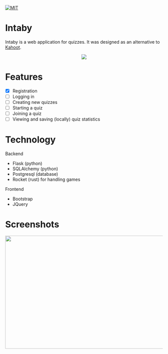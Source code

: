 [![MIT](https://img.shields.io/badge/License-MIT-red.svg)](./LICENSE.md)

# Intaby

Intaby is a web application for quizzes. It was designed as an alternative to [Kahoot](https://kahoot.it). 

<p align="center">
  <img src="https://user-images.githubusercontent.com/12630585/175916467-4820b135-8fea-4ec5-ac4c-dde048213974.png">
</p>

# Features

- [x] Registration
- [ ] Logging in
- [ ] Creating new quizzes
- [ ] Starting a quiz
- [ ] Joining a quiz
- [ ] Viewing and saving (locally) quiz statistics

# Technology

Backend
- Flask (python)
- SQLAlchemy (python)
- Postgresql (database)
- Rocket (rust) for handling games

Frontend
- Bootstrap
- JQuery

# Screenshots

<p align="center">
  <img src="https://user-images.githubusercontent.com/12630585/175916120-e669ffd7-32c1-4bb8-bc6a-0fa58b1ee43c.png" width="640" height="360">
</p>
